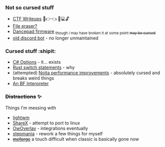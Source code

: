 ### Not so cursed stuff
- [CTF Writeups](../../../Writeups-n-stuff) 🥺👉👈 🔨💻🔓
- [File eraser?](../../../rust-removal-wipe)
- [Dancepad firmware](../../../HID-Dancepad) <sub>though i may have broken it at some point ~~may be cursed~~<sub>
- [old discord bot](../../../old-discordbot-dotnet47) - no longer unmaintained

### Cursed stuff :shipit:
- [C# Options](../../../csharp-options) - it... exists
- [Rust switch statements](../../../cursed-switch-macro) - why
- (attempted) [Noita performance improvements](../../../brrformance) - absolutely cursed and breaks weird things
- [An BF Interpreter](../../../crappybrainfuckinterpreter)

### ~~Distractions~~ ✨
Things I'm messing with
- [lightwm](../../../lightwm)
- [ShareX](../../../ShareX) - attempt to port to linux
- [OwOverlay](../../../OwOverlay) - integrations eventually
- [stepmania](../../../stepmania) - rework a few things for myself
- ~~[mcforge](../../../mcforge-vanilla)~~ a touch difficult when classic is basically gone now
<!--
**OMGasm/OMGasm** is a ✨ _special_ ✨ repository because its `README.md` (this file) appears on your GitHub profile.

Here are some ideas to get you started:

- 🔭 I’m currently working on ...
- 🌱 I’m currently learning ...
- 👯 I’m looking to collaborate on ...
- 🤔 I’m looking for help with ...
- 💬 Ask me about ...
- 📫 How to reach me: ...
- 😄 Pronouns: ...
- ⚡ Fun fact: ...
-->
